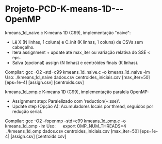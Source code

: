 # Projeto-PCD-K-means-1D---OpenMP

kmeans_1d_naive.c
   K-means 1D (C99), implementação "naive":
   - Lê X (N linhas, 1 coluna) e C_init (K linhas, 1 coluna) de CSVs sem cabeçalho.
   - Itera assignment + update até max_iter ou variação relativa do SSE < eps.
   - Salva (opcional) assign (N linhas) e centróides finais (K linhas).

   Compilar: gcc -O2 -std=c99 kmeans_1d_naive.c -o kmeans_1d_naive -lm
   Uso:      ./kmeans_1d_naive dados.csv centroides_iniciais.csv [max_iter=50] [eps=1e-4] [assign.csv] [centroids.csv]


kmeans_1d_omp.c
K-means 1D (C99), implementação paralela OpenMP:
- Assignment step: Paralelizado com 'reduction(+:sse)'.
- Update step (Opção A): Acumuladores locais por thread, seguidos por redução serial.
 
Compilar: gcc -O2 -fopenmp -std=c99 kmeans_1d_omp.c -o kmeans_1d_omp -lm
Uso:      export OMP_NUM_THREADS=4
         ./kmeans_1d_omp dados.csv centroides_iniciais.csv [max_iter=50] [eps=1e-4] [assign.csv] [centroids.csv]


